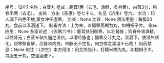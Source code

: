 序号：12411
名称：白蔹丸
组成：鹿茸1两（去毛，涂酥，炙令黄），白蔹3分，狗脊半两（去毛）。
出处：方出《圣惠》卷七十三，名见《济生》卷六。
主治：妇人漏下白色不绝,室女冲任虚寒。
加减：None
功效：None
用法用量：每服20丸、食前以温酒送下。
制备方法：上为末，以醋煮面糊为丸，如梧桐子大。
临床应用：None
各家论述：《医略六书》：鹿茸扶阳御寒，以壮督脉；狗脊补肾填精，以益肾元；白蔹专祛久遏之湿热，以清经脉也；醋煮艾汁丸之，温酒下，使湿热顿化，则寒郁自解，而督肾内充，带脉无不完复，何白带之淫溢不已哉！
用药禁忌：None
附注：《济生》本方用法：用艾煎醋汁，打糯米糊为丸，如梧桐子大。每服五十丸，空温酒送下。
